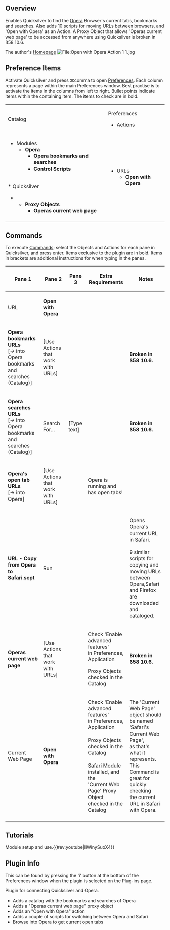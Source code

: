 ## Overview

Enables Quicksilver to find the [Opera](http://www.opera.com/) Browser's
current tabs, bookmarks and searches. Also adds 10 scripts for moving
URLs between browsers, and 'Open with Opera' as an Action. A Proxy
Object that allows 'Operas current web page' to be accessed from
anywhere using Quicksilver is broken in ß58 10.6.

The author's
[Homepage](http://s-softs.com/Projects/QSOpera/index.html)
![<File:Open> with Opera Action 1
1.jpg](Open_with_Opera_Action_1_1.jpg "File:Open with Opera Action 1 1.jpg")

## Preference Items

Activate Quicksilver and press ⌘comma to open
[Preferences](Preferences "wikilink"). Each column represents a page
within the main Preferences window. Best practise is to activate the
items in the columns from left to right. Bullet points indicate items
within the containing item. The items to check are in bold.

<table>
<tbody>
<tr class="odd">
<td><p>Catalog</p></td>
<td><p>Preferences</p>
<ul>
<li>Actions</li>
</ul></td>
</tr>
<tr class="even">
<td><ul>
<li>Modules
<ul>
<li><b>Opera</b>
<ul>
<li><b>Opera bookmarks and searches</b></li>
<li><b>Control Scripts</b></li>
</ul></li>
</ul></li>
</ul>
<p><br />
* Quicksilver</p>
<ul>
<li><ul>
<li><b>Proxy Objects</b>
<ul>
<li><b>Operas current web page</b></li>
</ul></li>
</ul></li>
</ul></td>
<td><ul>
<li>URLs
<ul>
<li><b>Open with Opera</b></li>
</ul></li>
</ul></td>
</tr>
<tr class="odd">
<td></td>
<td></td>
</tr>
</tbody>
</table>

## Commands

To execute [Commands](Commands "wikilink"): select the Objects and
Actions for each pane in Quicksilver, and press enter. Items exclusive
to the plugin are in bold. Items in brackets are additional instructions
for when typing in the panes.

<table>
<thead>
<tr class="header">
<th><p>Pane 1</p></th>
<th><p>Pane 2</p></th>
<th><p>Pane 3</p></th>
<th><p>Extra Requirements</p></th>
<th><p>Notes</p></th>
</tr>
</thead>
<tbody>
<tr class="odd">
<td><p>URL</p></td>
<td><p><b>Open with Opera</b></p></td>
<td></td>
<td></td>
<td></td>
</tr>
<tr class="even">
<td><p><b>Opera bookmarks URLs<br />
</b>[→ into Opera bookmarks and<br />
searches (Catalog)]</p></td>
<td><p>[Use Actions that work with URLs]</p></td>
<td></td>
<td></td>
<td><p><b>Broken in ß58 10.6.</b></p></td>
</tr>
<tr class="odd">
<td><p><b>Opera searches URLs</b><br />
[→ into Opera bookmarks and<br />
searches (Catalog)]</p></td>
<td><p>Search For…</p></td>
<td><p>[Type text]</p></td>
<td></td>
<td><p><b>Broken in ß58 10.6.</b></p></td>
</tr>
<tr class="even">
<td><p><b>Opera's open tab URLs</b><br />
[→ into Opera]<br />
</p></td>
<td><p>[Use Actions that work with URLs]</p></td>
<td></td>
<td><p>Opera is running and has open tabs!</p></td>
<td></td>
</tr>
<tr class="odd">
<td><p><b>URL - Copy from Opera to Safari.scpt</b></p></td>
<td><p>Run</p></td>
<td></td>
<td></td>
<td><p>Opens Opera's current URL in Safari.<br />
<br />
9 similar scripts for copying and moving URLs<br />
between Opera,Safari and Firefox are<br />
downloaded and cataloged.</p></td>
</tr>
<tr class="even">
<td><p><b>Operas current web page</b></p></td>
<td><p>[Use Actions that work with URLs]</p></td>
<td></td>
<td><p>Check 'Enable advanced features'<br />
in Preferences, Application</p>
<p>Proxy Objects checked in the Catalog</p></td>
<td><p><b>Broken in ß58 10.6.</b></p></td>
</tr>
<tr class="odd">
<td><p>Current Web Page</p></td>
<td><p><b>Open with Opera</b></p></td>
<td></td>
<td><p>Check 'Enable advanced features'<br />
in Preferences, Application<br />
<br />
Proxy Objects checked in the Catalog<br />
<br />
<a href="Safari_Module" title="wikilink">Safari Module</a> installed,
and the<br />
'Current Web Page' Proxy Object<br />
checked in the Catalog</p></td>
<td><p>The 'Current Web Page' object should<br />
be named 'Safari's Current Web Page',<br />
as that's what it represents.<br />
This Command is great for quickly checking<br />
the current URL in Safari with Opera.</p></td>
</tr>
<tr class="even">
<td></td>
<td></td>
<td></td>
<td></td>
<td></td>
</tr>
</tbody>
</table>



## Tutorials

Module setup and use.{{#ev:youtube\|IlWinySuoX4}}

## Plugin Info

This can be found by pressing the 'i' button at the bottom of the
Preferences window when the plugin is selected on the Plug-ins page.

Plugin for connecting Quicksilver and Opera.

-   Adds a catalog with the bookmarks and searches of Opera
-   Adds a "Operas current web page" proxy object
-   Adds an "Open with Opera" action
-   Adds a couple of scripts for switching between Opera and Safari
-   Browse into Opera to get current open tabs